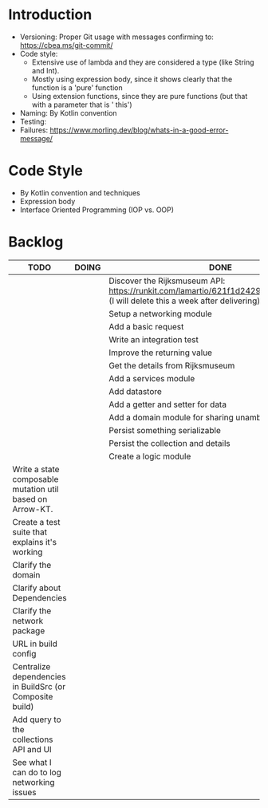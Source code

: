 # Introduction

- Versioning: Proper Git usage with messages confirming to: https://cbea.ms/git-commit/
- Code style:
    - Extensive use of lambda and they are considered a type (like String and Int).
    - Mostly using expression body, since it shows clearly that the function is a 'pure' function
    - Using extension functions, since they are pure functions (but that with a parameter that is '
      this')
- Naming: By Kotlin convention
- Testing:
- Failures: https://www.morling.dev/blog/whats-in-a-good-error-message/

# Code Style

- By Kotlin convention and techniques
- Expression body
- Interface Oriented Programming (IOP vs. OOP)

# Backlog

| TODO | DOING | DONE |
| ---- | ----- | ---- |
| | | Discover the Rijksmuseum API: https://runkit.com/lamartio/621f1d2429367b00081238a4 (I will delete this a week after delivering)
| | | Setup a networking module
| | | Add a basic request
| | | Write an integration test
| | | Improve the returning value
| | | Get the details from Rijksmuseum
| | | Add a services module
| | | Add datastore
| | | Add a getter and setter for data
| | | Add a domain module for sharing unambiguous entities
| | | Persist something serializable
| | | Persist the collection and details
| | | Create a logic module
| Write a state composable mutation util based on Arrow-KT.
| Create a test suite that explains it's working
| Clarify the domain
| Clarify about Dependencies
| Clarify the network package
| URL in build config
| Centralize dependencies in BuildSrc (or Composite build)
| Add query to the collections API and UI
| See what I can do to log networking issues